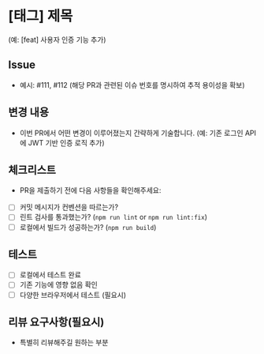 # [태그] 제목
(예: [feat] 사용자 인증 기능 추가)

## Issue
- 예시: #111, #112
  (해당 PR과 관련된 이슈 번호를 명시하여 추적 용이성을 확보)

## 변경 내용
- 이번 PR에서 어떤 변경이 이루어졌는지 간략하게 기술합니다.
  (예: 기존 로그인 API에 JWT 기반 인증 로직 추가)

## 체크리스트
- PR을 제출하기 전에 다음 사항들을 확인해주세요:

- [ ] 커밋 메시지가 컨벤션을 따르는가?
- [ ] 린트 검사를 통과했는가? (`npm run lint` or `npm run lint:fix`)
- [ ] 로컬에서 빌드가 성공하는가? (`npm run build`)

## 테스트

- [ ] 로컬에서 테스트 완료
- [ ] 기존 기능에 영향 없음 확인
- [ ] 다양한 브라우저에서 테스트 (필요시)

## 리뷰 요구사항(필요시)
- 특별히 리뷰해주길 원하는 부분
